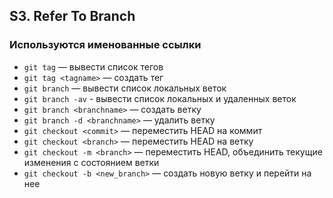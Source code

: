 ## S3. Refer To Branch
### Используются именованные ссылки
 - `git tag` — вывести список тегов
 - `git tag <tagname>` — создать тег
 - `git branch` — вывести список локальных веток
 - `git branch -av` - вывести список локальных и удаленных веток
 - `git branch <branchname>` — создать ветку
 - `git branch -d <branchname>` — удалить ветку
 - `git checkout <commit>` — переместить HEAD на коммит
 - `git checkout <branch>` — переместить HEAD на ветку
 - `git checkout -m <branch>` — переместить HEAD, объединить текущие изменения с состоянием ветки
 - `git checkout -b <new_branch>` — создать новую ветку и перейти на нее
